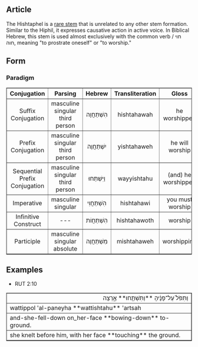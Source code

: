 ## Article
The Hishtaphel is a [rare stem](https://git.door43.org/Door43/en-uhg/src/master/content/stem/02.md#uncommon-stems) that is unrelated to any other stem formation. Similar to the Hiphil, it expresses causative action in active voice. In Biblical Hebrew, this stem is used almost exclusively with the common verb חוי / חוה, meaning "to prostrate oneself" or "to worship."

## Form

### Paradigm

<table border="1" class="docutils">
<tr class="row-odd" align="center"><th>Conjugation</th><th>Parsing</th><th>Hebrew</th><th>Transliteration</th><th>Gloss</th>
</tr>
<tr class="row-even" align="center"><td>Suffix Conjugation</td><td>masculine singular third person</td><td>הִשְׁתַּחֲוָה</td><td>hishtahawah</td><td>he worshipped</td>
</tr>
<tr class="row-odd" align="center"><td>Prefix Conjugation</td><td>masculine singular third person</td><td>יִשְׁתַּחֲוֶה</td><td>yishtahaweh</td><td>he will worship</td>
</tr>
<tr class="row-odd" align="center"><td>Sequential Prefix Conjugation</td><td>masculine singular third person</td><td>וַיִּשְׁתַּחוּ</td><td>wayyishtahu</td><td>(and) he worshipped</td>
</tr>
<tr class="row-odd" align="center"><td>Imperative</td><td>masculine singular</td><td>הִשְׁתַּחֲוִי</td><td>hishtahawi</td><td>you must worship</td>
</tr>
<tr class="row-even" align="center"><td>Infinitive Construct</td><td>---</td><td>הִשְׁתַּחֲוֹת</td><td>hishtahawoth</td><td>worship</td>
</tr>
<tr class="row-even" align="center"><td>Participle</td><td>masculine singular absolute</td><td>מִשְׁתַּחֲוֶה</td><td>mishtahaweh</td><td>worshipping</td>
</tr>
</tbody>
</table>

## Examples

* RUT 2:10
<table border="1" class="docutils">
<colgroup>
<col width="100%" />
</colgroup>
<tbody valign="top">
<tr class="row-odd" align="right"><td>וַתִּפֹּל֙ עַל־פָּנֶ֔יהָ **וַתִּשְׁתַּ֖חוּ** אָ֑רְצָה</td>
</tr>
<tr class="row-even"><td>wattippol 'al-paneyha **wattishtahu** 'artsah</td>
</tr>
<tr class="row-odd"><td>and-she-fell-down on_her-face **bowing-down** to-ground.</td>
</tr>
<tr class="row-even"><td>she knelt before him, with her face **touching** the ground.</td>
</tr>
</tbody>
</table>
